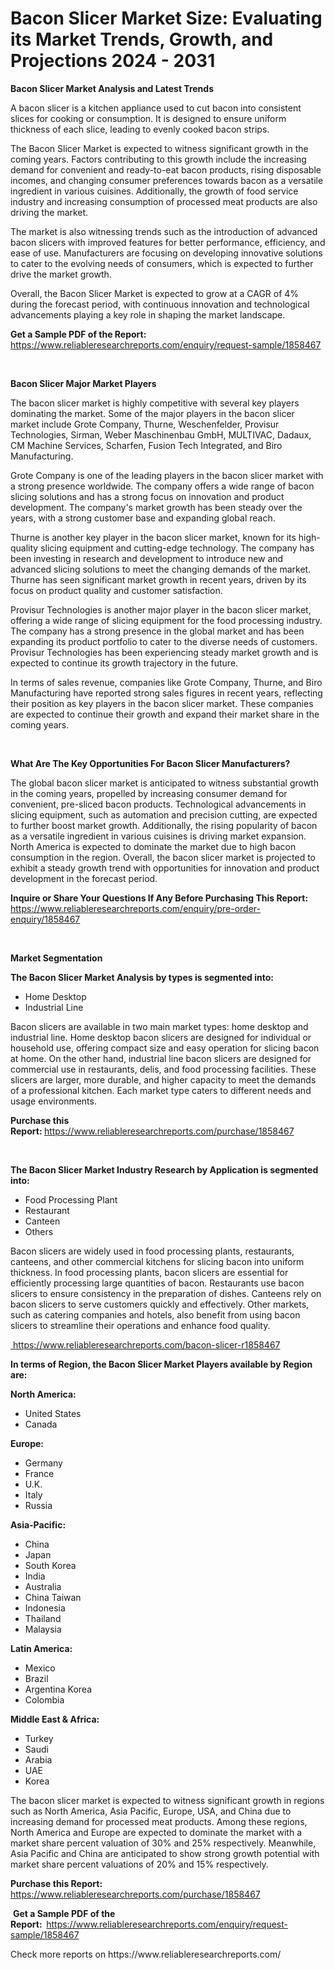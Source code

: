 <p><h1>Bacon Slicer Market Size: Evaluating its Market Trends, Growth, and Projections 2024 - 2031</h1></p><p><strong>Bacon Slicer Market Analysis and Latest Trends</strong></p>
<p><p>A bacon slicer is a kitchen appliance used to cut bacon into consistent slices for cooking or consumption. It is designed to ensure uniform thickness of each slice, leading to evenly cooked bacon strips.</p><p>The Bacon Slicer Market is expected to witness significant growth in the coming years. Factors contributing to this growth include the increasing demand for convenient and ready-to-eat bacon products, rising disposable incomes, and changing consumer preferences towards bacon as a versatile ingredient in various cuisines. Additionally, the growth of food service industry and increasing consumption of processed meat products are also driving the market.</p><p>The market is also witnessing trends such as the introduction of advanced bacon slicers with improved features for better performance, efficiency, and ease of use. Manufacturers are focusing on developing innovative solutions to cater to the evolving needs of consumers, which is expected to further drive the market growth.</p><p>Overall, the Bacon Slicer Market is expected to grow at a CAGR of 4% during the forecast period, with continuous innovation and technological advancements playing a key role in shaping the market landscape.</p></p>
<p><strong>Get a Sample PDF of the Report:&nbsp;</strong> <a href="https://www.reliableresearchreports.com/enquiry/request-sample/1858467">https://www.reliableresearchreports.com/enquiry/request-sample/1858467</a></p>
<p>&nbsp;</p>
<p><strong>Bacon Slicer Major Market Players</strong></p>
<p><p>The bacon slicer market is highly competitive with several key players dominating the market. Some of the major players in the bacon slicer market include Grote Company, Thurne, Weschenfelder, Provisur Technologies, Sirman, Weber Maschinenbau GmbH, MULTIVAC, Dadaux, CM Machine Services, Scharfen, Fusion Tech Integrated, and Biro Manufacturing.</p><p>Grote Company is one of the leading players in the bacon slicer market with a strong presence worldwide. The company offers a wide range of bacon slicing solutions and has a strong focus on innovation and product development. The company's market growth has been steady over the years, with a strong customer base and expanding global reach.</p><p>Thurne is another key player in the bacon slicer market, known for its high-quality slicing equipment and cutting-edge technology. The company has been investing in research and development to introduce new and advanced slicing solutions to meet the changing demands of the market. Thurne has seen significant market growth in recent years, driven by its focus on product quality and customer satisfaction.</p><p>Provisur Technologies is another major player in the bacon slicer market, offering a wide range of slicing equipment for the food processing industry. The company has a strong presence in the global market and has been expanding its product portfolio to cater to the diverse needs of customers. Provisur Technologies has been experiencing steady market growth and is expected to continue its growth trajectory in the future.</p><p>In terms of sales revenue, companies like Grote Company, Thurne, and Biro Manufacturing have reported strong sales figures in recent years, reflecting their position as key players in the bacon slicer market. These companies are expected to continue their growth and expand their market share in the coming years.</p></p>
<p>&nbsp;</p>
<p><strong>What Are The Key Opportunities For Bacon Slicer Manufacturers?</strong></p>
<p><p>The global bacon slicer market is anticipated to witness substantial growth in the coming years, propelled by increasing consumer demand for convenient, pre-sliced bacon products. Technological advancements in slicing equipment, such as automation and precision cutting, are expected to further boost market growth. Additionally, the rising popularity of bacon as a versatile ingredient in various cuisines is driving market expansion. North America is expected to dominate the market due to high bacon consumption in the region. Overall, the bacon slicer market is projected to exhibit a steady growth trend with opportunities for innovation and product development in the forecast period.</p></p>
<p><strong>Inquire or Share Your Questions If Any Before Purchasing This Report:</strong> <a href="https://www.reliableresearchreports.com/enquiry/pre-order-enquiry/1858467">https://www.reliableresearchreports.com/enquiry/pre-order-enquiry/1858467</a></p>
<p>&nbsp;</p>
<p><strong>Market Segmentation</strong></p>
<p><strong>The Bacon Slicer Market Analysis by types is segmented into:</strong></p>
<p><ul><li>Home Desktop</li><li>Industrial Line</li></ul></p>
<p><p>Bacon slicers are available in two main market types: home desktop and industrial line. Home desktop bacon slicers are designed for individual or household use, offering compact size and easy operation for slicing bacon at home. On the other hand, industrial line bacon slicers are designed for commercial use in restaurants, delis, and food processing facilities. These slicers are larger, more durable, and higher capacity to meet the demands of a professional kitchen. Each market type caters to different needs and usage environments.</p></p>
<p><strong>Purchase this Report:&nbsp;</strong><a href="https://www.reliableresearchreports.com/purchase/1858467">https://www.reliableresearchreports.com/purchase/1858467</a></p>
<p>&nbsp;</p>
<p><strong>The Bacon Slicer Market Industry Research by Application is segmented into:</strong></p>
<p><ul><li>Food Processing Plant</li><li>Restaurant</li><li>Canteen</li><li>Others</li></ul></p>
<p><p>Bacon slicers are widely used in food processing plants, restaurants, canteens, and other commercial kitchens for slicing bacon into uniform thickness. In food processing plants, bacon slicers are essential for efficiently processing large quantities of bacon. Restaurants use bacon slicers to ensure consistency in the preparation of dishes. Canteens rely on bacon slicers to serve customers quickly and effectively. Other markets, such as catering companies and hotels, also benefit from using bacon slicers to streamline their operations and enhance food quality.</p></p>
<p><a href="https://www.reliableresearchreports.com/bacon-slicer-r1858467">&nbsp;https://www.reliableresearchreports.com/bacon-slicer-r1858467</a></p>
<p><strong>In terms of Region, the Bacon Slicer Market Players available by Region are:</strong></p>
<p>
    <p> <strong> North America: </strong>
        <ul>
            <li>United States</li>
            <li>Canada</li>
        </ul>
        </p> 
    <p> <strong> Europe: </strong>
        <ul>
            <li>Germany</li>
            <li>France</li>
            <li>U.K.</li>
            <li>Italy</li>
            <li>Russia</li>
        </ul>
        </p> 
    <p> <strong> Asia-Pacific: </strong>
        <ul>
            <li>China</li>
            <li>Japan</li>
            <li>South Korea</li>
            <li>India</li>
            <li>Australia</li>
            <li>China Taiwan</li>
            <li>Indonesia</li>
            <li>Thailand</li>
            <li>Malaysia</li>
        </ul>
        </p> 
    <p> <strong> Latin America: </strong>
        <ul>
            <li>Mexico</li>
            <li>Brazil</li>
            <li>Argentina Korea</li>
            <li>Colombia</li>
        </ul>
        </p> 
    <p> <strong> Middle East & Africa: </strong>
        <ul>
            <li>Turkey</li>
            <li>Saudi</li>
            <li>Arabia</li>
            <li>UAE</li>
            <li>Korea</li>
        </ul>
    </p>
    </p>
<p><p>The bacon slicer market is expected to witness significant growth in regions such as North America, Asia Pacific, Europe, USA, and China due to increasing demand for processed meat products. Among these regions, North America and Europe are expected to dominate the market with a market share percent valuation of 30% and 25% respectively. Meanwhile, Asia Pacific and China are anticipated to show strong growth potential with market share percent valuations of 20% and 15% respectively.</p></p>
<p><strong>Purchase this Report: </strong><a href="https://www.reliableresearchreports.com/purchase/1858467">https://www.reliableresearchreports.com/purchase/1858467</a></p>
<p>&nbsp;<strong>Get a Sample PDF of the Report:&nbsp;&nbsp;</strong><a href="https://www.reliableresearchreports.com/enquiry/request-sample/1858467">https://www.reliableresearchreports.com/enquiry/request-sample/1858467</a></p>
<p><strong></strong></p>
<p>Check more reports on https://www.reliableresearchreports.com/</p>
